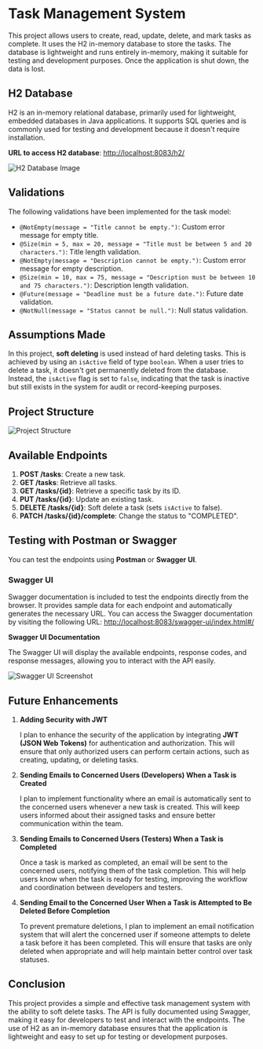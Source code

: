 # Task Management System

This project allows users to create, read, update, delete, and mark tasks as complete. It uses the H2 in-memory database to store the tasks. The database is lightweight and runs entirely in-memory, making it suitable for testing and development purposes. Once the application is shut down, the data is lost.

## H2 Database

H2 is an in-memory relational database, primarily used for lightweight, embedded databases in Java applications. It supports SQL queries and is commonly used for testing and development because it doesn't require installation.

**URL to access H2 database**: [http://localhost:8083/h2/](http://localhost:8083/h2/)

![H2 Database Image](https://github.com/user-attachments/assets/1e90410b-d6a5-42bf-b58d-d39b5251b13b)

## Validations

The following validations have been implemented for the task model:

- `@NotEmpty(message = "Title cannot be empty.")`: Custom error message for empty title.
- `@Size(min = 5, max = 20, message = "Title must be between 5 and 20 characters.")`: Title length validation.
- `@NotEmpty(message = "Description cannot be empty.")`: Custom error message for empty description.
- `@Size(min = 10, max = 75, message = "Description must be between 10 and 75 characters.")`: Description length validation.
- `@Future(message = "Deadline must be a future date.")`: Future date validation.
- `@NotNull(message = "Status cannot be null.")`: Null status validation.

## Assumptions Made

In this project, **soft deleting** is used instead of hard deleting tasks. This is achieved by using an `isActive` field of type `boolean`. When a user tries to delete a task, it doesn't get permanently deleted from the database. Instead, the `isActive` flag is set to `false`, indicating that the task is inactive but still exists in the system for audit or record-keeping purposes.

## Project Structure

![Project Structure](https://github.com/user-attachments/assets/09b80ce8-c9ee-40d6-85f9-baec0835aa6a)

## Available Endpoints

1. **POST /tasks**: Create a new task.
2. **GET /tasks**: Retrieve all tasks.
3. **GET /tasks/{id}**: Retrieve a specific task by its ID.
4. **PUT /tasks/{id}**: Update an existing task.
5. **DELETE /tasks/{id}**: Soft delete a task (sets `isActive` to false).
6. **PATCH /tasks/{id}/complete**: Change the status to "COMPLETED".

## Testing with Postman or Swagger

You can test the endpoints using **Postman** or **Swagger UI**.

### Swagger UI

Swagger documentation is included to test the endpoints directly from the browser. It provides sample data for each endpoint and automatically generates the necessary URL. You can access the Swagger documentation by visiting the following URL: [http://localhost:8083/swagger-ui/index.html#/](http://localhost:8083/swagger-ui/index.html#/)

**Swagger UI Documentation**

The Swagger UI will display the available endpoints, response codes, and response messages, allowing you to interact with the API easily.

![Swagger UI Screenshot](https://github.com/user-attachments/assets/4a3a93f2-5eb4-4d04-87e4-2418de822f59)

## Future Enhancements

1. **Adding Security with JWT**

   I plan to enhance the security of the application by integrating **JWT (JSON Web Tokens)** for authentication and authorization. This will ensure that only authorized users can perform certain actions, such as creating, updating, or deleting tasks.

2. **Sending Emails to Concerned Users (Developers) When a Task is Created**

   I plan to implement functionality where an email is automatically sent to the concerned users whenever a new task is created. This will keep users informed about their assigned tasks and ensure better communication within the team.

3. **Sending Emails to Concerned Users (Testers) When a Task is Completed**

   Once a task is marked as completed, an email will be sent to the concerned users, notifying them of the task completion. This will help users know when the task is ready for testing, improving the workflow and coordination between developers and testers.

4. **Sending Email to the Concerned User When a Task is Attempted to Be Deleted Before Completion**

   To prevent premature deletions, I plan to implement an email notification system that will alert the concerned user if someone attempts to delete a task before it has been completed. This will ensure that tasks are only deleted when appropriate and will help maintain better control over task statuses.

## Conclusion

This project provides a simple and effective task management system with the ability to soft delete tasks. The API is fully documented using Swagger, making it easy for developers to test and interact with the endpoints. The use of H2 as an in-memory database ensures that the application is lightweight and easy to set up for testing or development purposes.

